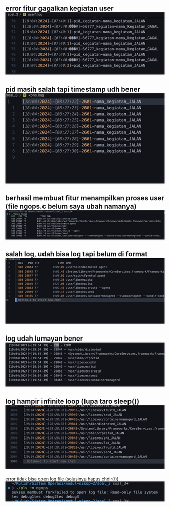 error fitur gagalkan kegiatan user
![alt text](image.png) 
---
pid masih salah tapi timestamp udh bener
![alt text](image-1.png) 
---
berhasil membuat fitur menampilkan proses user (file ngops.c belum saya 
ubah namanya)
![alt text](image-2.png)
---
salah log, udah bisa log tapi belum di format
![alt text](image-3.png) 
---
log udah lumayan bener
![alt text](image-4.png) 
---
log hampir infinite loop (lupa taro sleep())
![alt text](image-5.png) 
---
error tidak bisa open log file (solusinya hapus chdir(/))
![alt text](image-6.png) 
